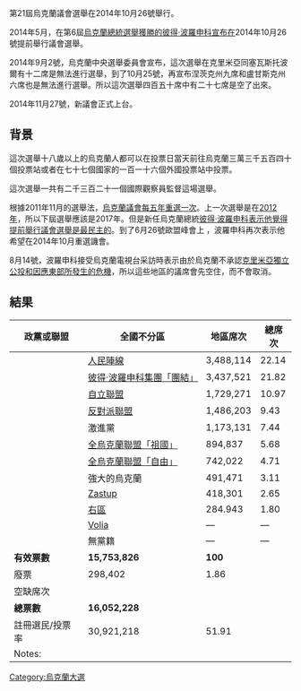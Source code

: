 第21屆烏克蘭議會選舉在2014年10月26號舉行。

2014年5月，在第6屆[烏克蘭總統選舉獲勝的](../Page/2014年乌克兰总统选举.md "wikilink")[彼得·波羅申科宣布在](../Page/彼得·波罗申科.md "wikilink")2014年10月26號提前舉行議會選舉。

2014年9月2號，烏克蘭中央選舉委員會宣布，這次選舉在克里米亞同塞瓦斯托波爾有十二席是無法進行選舉，到了10月25號，再宣布涅茨克州九席和盧甘斯克州六席也是無法進行選舉。所以這次選舉四百五十席中有二十七席是空了出來。

2014年11月27號，新議會正式上台。

## 背景

這次選舉十八歲以上的烏克蘭人都可以在投票日當天前往烏克蘭三萬三千五百四十個投票站或者在七十七個國家的一百一十六個外國投票站中投票。

這次選舉一共有二千三百二十一個國際觀察員監督這場選舉。

根據2011年11月的選舉法，[烏克蘭議會每五年重選一次](../Page/乌克兰最高拉达.md "wikilink")。上一次選舉是在[2012年](../Page/2012年乌克兰议会选举.md "wikilink")，所以下屆選舉應該是2017年。但是新任烏克蘭總統[彼得·波羅申科表示他覺得提前舉行議會選舉是最民主的](../Page/彼得·波罗申科.md "wikilink")。到了6月26號歐盟峰會上
，波羅申科再次表示他希望在2014年10月重選譏會。

8月14號，波羅申科接受烏克蘭電視台采訪時表示由於烏克蘭不承認[克里米亞獨立公投和因應](https://zh.wikipedia.org/wiki/2014年克里米亞危機 "wikilink")[東部所發生的危機](../Page/顿巴斯战争.md "wikilink")，所以這些地區的議席會先空住，而不會取消。

## 結果

| 政黨或聯盟    | 全國不分區                                                                       | 地區席次      | 總席次   |
| -------- | --------------------------------------------------------------------------- | --------- | ----- |
|          | [人民陣線](https://zh.wikipedia.org/wiki/人民陣線_\(烏克蘭\) "wikilink")               | 3,488,114 | 22.14 |
|          | [彼得·波羅申科集團「團結」](https://zh.wikipedia.org/wiki/彼得·波羅申科集團「團結」 "wikilink")     | 3,437,521 | 21.82 |
|          | [自立聯盟](https://zh.wikipedia.org/wiki/自立聯盟 "wikilink")                       | 1,729,271 | 10.97 |
|          | [反對派聯盟](https://zh.wikipedia.org/wiki/反對派聯盟 "wikilink")                     | 1,486,203 | 9.43  |
|          | 激進黨                                                                         | 1,173,131 | 7.44  |
|          | [全烏克蘭聯盟「祖國」](../Page/全烏克蘭聯盟「祖國」.md "wikilink")                              | 894,837   | 5.68  |
|          | [全烏克蘭聯盟「自由」](../Page/全烏克蘭聯盟「自由」.md "wikilink")                              | 742,022   | 4.71  |
|          | 強大的烏克蘭                                                                      | 491,471   | 3.11  |
|          | [Zastup](https://zh.wikipedia.org/wiki/Zastup "wikilink")                   | 418,301   | 2.65  |
|          | [右區](https://zh.wikipedia.org/wiki/右區 "wikilink")                           | 284.943   | 1.80  |
|          | [Volia](https://zh.wikipedia.org/wiki/Volia_\(political_party\) "wikilink") | —         | —     |
|          | 無黨籍                                                                         | —         | —     |
| **有效票數** | **15,753,826**                                                              | **100**   |       |
| 廢票       | 298,402                                                                     | 1.86      |       |
| 空缺席次     |                                                                             |           |       |
| **總票數**  | **16,052,228**                                                              |           |       |
| 註冊選民/投票率 | 30,921,218                                                                  | 51.91     |       |
| Notes:   |                                                                             |           |       |

[Category:烏克蘭大選](https://zh.wikipedia.org/wiki/Category:烏克蘭大選 "wikilink")